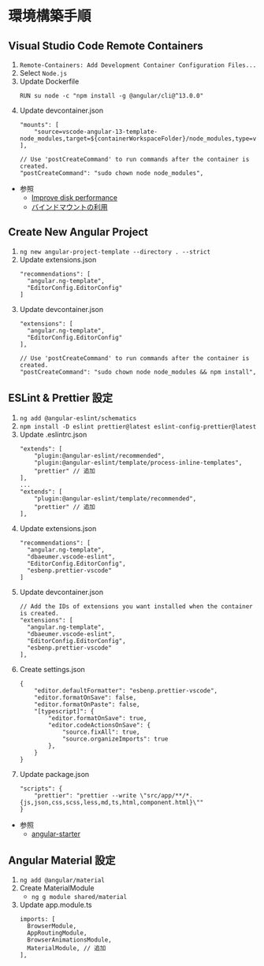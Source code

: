 # 環境構築手順

## Visual Studio Code Remote Containers

1. `Remote-Containers: Add Development Container Configuration Files...`
1. Select `Node.js`
1. Update Dockerfile
   ```
   RUN su node -c "npm install -g @angular/cli@^13.0.0"
   ```
1. Update devcontainer.json
    ```
	"mounts": [
		"source=vscode-angular-13-template-node_modules,target=${containerWorkspaceFolder}/node_modules,type=volume"
	],

	// Use 'postCreateCommand' to run commands after the container is created.
	"postCreateCommand": "sudo chown node node_modules",
    ```
- 参照
    - [Improve disk performance](https://code.visualstudio.com/remote/advancedcontainers/improve-performance)
    - [バインドマウントの利用](https://matsuand.github.io/docs.docker.jp.onthefly/storage/bind-mounts/)

## Create New Angular Project

1. `ng new angular-project-template --directory . --strict`
1. Update extensions.json
    ```
    "recommendations": [
      "angular.ng-template",
      "EditorConfig.EditorConfig"
    ]
    ```
1. Update devcontainer.json
    ```
    "extensions": [
      "angular.ng-template",
      "EditorConfig.EditorConfig"
    ],

    // Use 'postCreateCommand' to run commands after the container is created.
    "postCreateCommand": "sudo chown node node_modules && npm install",
    ```

## ESLint & Prettier 設定

1. `ng add @angular-eslint/schematics`
1. `npm install -D eslint prettier@latest eslint-config-prettier@latest`
1. Update .eslintrc.json
    ```
    "extends": [
        "plugin:@angular-eslint/recommended",
        "plugin:@angular-eslint/template/process-inline-templates",
        "prettier" // 追加
    ],
    ...
    "extends": [
        "plugin:@angular-eslint/template/recommended",
        "prettier" // 追加
    ],
    ```
1. Update extensions.json
    ```
    "recommendations": [
      "angular.ng-template",
      "dbaeumer.vscode-eslint",
      "EditorConfig.EditorConfig",
      "esbenp.prettier-vscode"
    ]
    ```
1. Update devcontainer.json
    ```
    // Add the IDs of extensions you want installed when the container is created.
    "extensions": [
      "angular.ng-template",
      "dbaeumer.vscode-eslint",
      "EditorConfig.EditorConfig",
      "esbenp.prettier-vscode"
    ],
    ```
1. Create settings.json
    ```
    {
        "editor.defaultFormatter": "esbenp.prettier-vscode",
        "editor.formatOnSave": false,
        "editor.formatOnPaste": false,
        "[typescript]": {
            "editor.formatOnSave": true,
            "editor.codeActionsOnSave": {
                "source.fixAll": true,
                "source.organizeImports": true
            },
        }
    }
    ```
1. Update package.json
    ```
    "scripts": {
        "prettier": "prettier --write \"src/app/**/*.{js,json,css,scss,less,md,ts,html,component.html}\""
    }
    ```
- 参照
    - [angular-starter](https://github.com/wlucha/angular-starter)

## Angular Material 設定

1. `ng add @angular/material`
1. Create MaterialModule
   - `ng g module shared/material`
1. Update app.module.ts
    ```
    imports: [
      BrowserModule,
      AppRoutingModule,
      BrowserAnimationsModule,
      MaterialModule, // 追加
    ],
    ```
